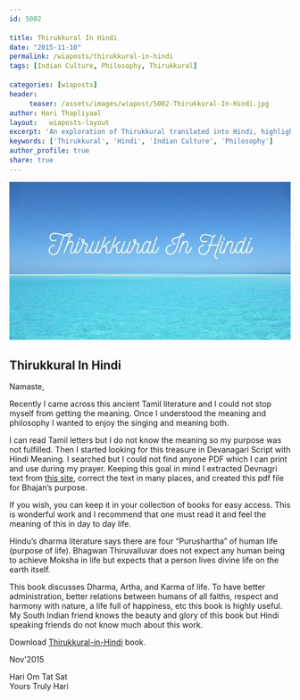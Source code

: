 ```yaml
--- 
id: 5002

title: Thirukkural In Hindi
date: "2015-11-10"
permalink: /wiaposts/thirukkural-in-hindi
tags: [Indian Culture, Philosophy, Thirukkural]    

categories: [wiaposts] 
header:
     teaser: /assets/images/wiapost/5002-Thirukkural-In-Hindi.jpg
author: Hari Thapliyaal 
layout:   wiaposts-layout
excerpt: 'An exploration of Thirukkural translated into Hindi, highlighting its cultural and philosophical significance.' 
keywords: ['Thirukkural', 'Hindi', 'Indian Culture', 'Philosophy']
author_profile: true 
share: true 
---
```


![Thirukkural In Hindi](/assets/images/wiapost/5002-Thirukkural-In-Hindi.jpg)     
   
## Thirukkural In Hindi   
   
Namaste,    
    
Recently I came across this ancient Tamil literature and I could not stop myself from getting the meaning. Once I understood the meaning and philosophy I wanted to enjoy the singing and meaning both.    
    
I can read Tamil letters but I do not know the meaning so my purpose was not fulfilled. Then I started looking for this treasure in Devanagari Script with Hindi Meaning. I searched but I could not find anyone PDF which I can print and use during my prayer. Keeping this goal in mind I extracted Devnagri text from [this site](https://www.geocities.ws/nvkashraf), correct the text in many places, and created this pdf file for Bhajan’s purpose.    
    
If you wish, you can keep it in your collection of books for easy access. This is wonderful work and I recommend that one must read it and feel the meaning of this in day to day life.    
    
Hindu’s dharma literature says there are four “Purushartha” of human life (purpose of life). Bhagwan Thiruvalluvar does not expect any human being to achieve Moksha in life but expects that a person lives divine life on the earth itself.    
    
This book discusses Dharma, Artha, and Karma of life. To have better administration, better relations between humans of all faiths, respect and harmony with nature, a life full of happiness, etc this book is highly useful. My South Indian friend knows the beauty and glory of this book but Hindi speaking friends do not know much about this work.    
    
Download [Thirukkural-in-Hindi](/assets/docs/Thirukkural-in-Hindi.pdf) book.    

Nov'2015 
    
Hari Om Tat Sat    
Yours Truly Hari     
